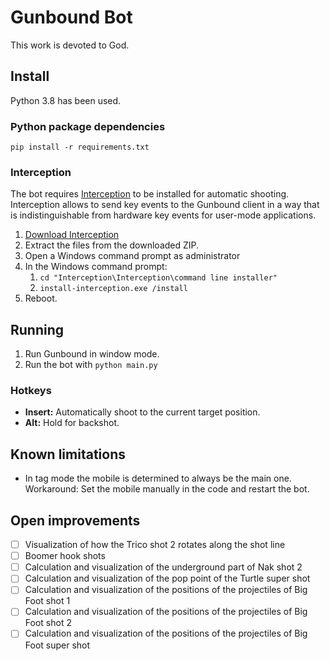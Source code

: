 # Gunbound Bot

This work is devoted to God.

## Install

Python 3.8 has been used.

### Python package dependencies

```
pip install -r requirements.txt
```

### Interception

The bot requires [Interception](http://www.oblita.com/interception.html) to be installed for automatic shooting.
Interception allows to send key events to the Gunbound client in a way that
is indistinguishable from hardware key events for user-mode applications.

1. [Download Interception](https://github.com/oblitum/Interception/releases/tag/v1.0.1)
2. Extract the files from the downloaded ZIP.
3. Open a Windows command prompt as administrator
4. In the Windows command prompt:
    1. `cd "Interception\Interception\command line installer"`
    2. `install-interception.exe /install`
5. Reboot.

## Running

1. Run Gunbound in window mode.
2. Run the bot with `python main.py`

### Hotkeys

* __Insert:__ Automatically shoot to the current target position.
* __Alt:__ Hold for backshot.

## Known limitations

* In tag mode the mobile is determined to always be the main one.<br>
  Workaround: Set the mobile manually in the code and restart the bot.

## Open improvements

* [ ] Visualization of how the Trico shot 2 rotates along the shot line
* [ ] Boomer hook shots
* [ ] Calculation and visualization of the underground part of Nak shot 2
* [ ] Calculation and visualization of the pop point of the Turtle super shot
* [ ] Calculation and visualization of the positions of the projectiles of Big Foot shot 1
* [ ] Calculation and visualization of the positions of the projectiles of Big Foot shot 2
* [ ] Calculation and visualization of the positions of the projectiles of Big Foot super shot
